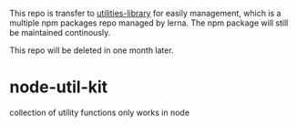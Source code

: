 This repo is transfer to [utilities-library](https://github.com/wangmengHB/utilities-library) for easily management, which is a multiple npm packages repo managed by lerna. The npm package will still be maintained continously. 

This repo will be deleted in one month later.

# node-util-kit
collection of utility functions only works in node
